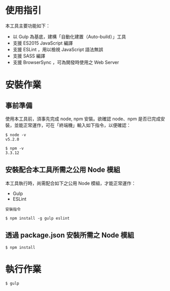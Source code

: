 使用指引
=======

本工具主要功能如下：
 * 以 Gulp 為基底，建構「自動化建置（Auto-build）」工具
 * 支援 ES2015 JavaScript 編譯
 * 支援 ESLint ，用以檢視 JavaScript 語法無誤
 * 支援 SASS 編譯
 * 支援 BrowserSync ，可為開發時使用之 Web Server

# 安裝作業

## 事前準備

使用本工具前，須事先完成 node, npm 安裝。欲確認 node、npm 是否已完成安裝，並能正常運作，可在「終端機」輸入如下指令，以便確認：
 
    $ node -v
    v5.2.0

    $ npm -v
    3.3.12


## 安裝配合本工具所需之公用 Node 模組

本工具執行時，尚需配合如下之公用 Node 模組，才能正常運作：

 * Gulp
 * ESLint

`安裝指令`

    $ npm install -g gulp eslint

## 透過 package.json 安裝所需之 Node 模組

    $ npm install

# 執行作業

    $ gulp

